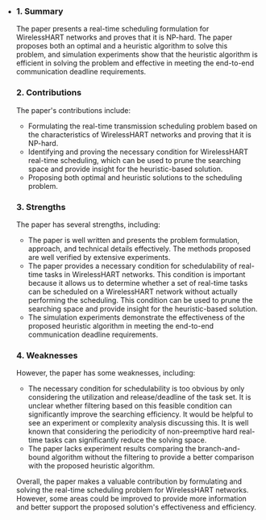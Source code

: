 - ### 1. Summary

  The paper presents a real-time scheduling formulation for WirelessHART networks and proves that it is NP-hard. The paper proposes both an optimal and a heuristic algorithm to solve this problem, and simulation experiments show that the heuristic algorithm is efficient in solving the problem and effective in meeting the end-to-end communication deadline requirements.

  ### 2. Contributions

  The paper's contributions include:

  - Formulating the real-time transmission scheduling problem based on the characteristics of WirelessHART networks and proving that it is NP-hard.
  - Identifying and proving the necessary condition for WirelessHART real-time scheduling, which can be used to prune the searching space and provide insight for the heuristic-based solution.
  - Proposing both optimal and heuristic solutions to the scheduling problem.

  ### 3. Strengths

  The paper has several strengths, including:

  - The paper is well written and presents the problem formulation, approach, and technical details effectively. The methods proposed are well verified by extensive experiments.
  - The paper provides a necessary condition for schedulability of real-time tasks in WirelessHART networks. This condition is important because it allows us to determine whether a set of real-time tasks can be scheduled on a WirelessHART network without actually performing the scheduling. This condition can be used to prune the searching space and provide insight for the heuristic-based solution.
  - The simulation experiments demonstrate the effectiveness of the proposed heuristic algorithm in meeting the end-to-end communication deadline requirements.

  ### 4. Weaknesses

  However, the paper has some weaknesses, including:

  - The necessary condition for schedulability is too obvious by only considering the utilization and release/deadline of the task set. It is unclear whether filtering based on this feasible condition can significantly improve the searching efficiency. It would be helpful to see an experiment or complexity analysis discussing this. It is well known that considering the periodicity of non-preemptive hard real-time tasks can significantly reduce the solving space.
  - The paper lacks experiment results comparing the branch-and-bound algorithm without the filtering to provide a better comparison with the proposed heuristic algorithm.

  Overall, the paper makes a valuable contribution by formulating and solving the real-time scheduling problem for WirelessHART networks. However, some areas could be improved to provide more information and better support the proposed solution's effectiveness and efficiency.
